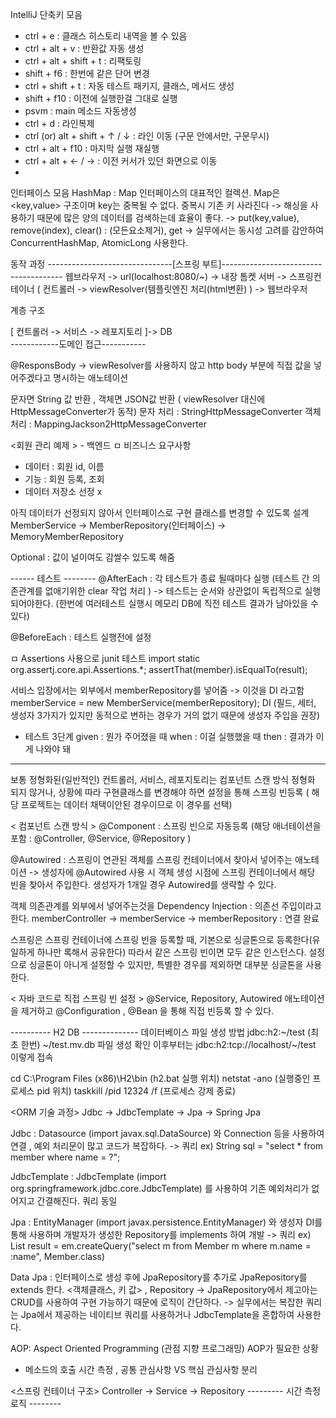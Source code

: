 IntelliJ 단축키 모음 
- ctrl + e : 클래스 히스토리 내역을 볼 수 있음 
- ctrl + alt + v : 반환값 자동 생성 
- ctrl + alt + shift + t : 리팩토링 
- shift + f6 : 한번에 같은 단어 변경 
- ctrl + shift + t : 자동 테스트 패키지, 클래스, 메서드 생성 
- shift + f10 : 이전에 실행한걸 그대로 실행 
- psvm : main 메소드 자동생성 
- ctrl + d : 라인복제 
- ctrl (or) alt + shift + ↑ / ↓ : 라인 이동 (구문 안에서만, 구문무시) 
- ctrl + alt + f10 : 마지막 실행 재실행 
- ctrl + alt + <- / -> : 이전 커서가 있던 화면으로 이동 
- 
인터페이스 모음 
HashMap : Map 인터페이스의 대표적인 컬렉션. Map은 <key,value> 구조이며  key는 중복될 수 없다. 중복시 기존 키 사라진다 
-> 해싱을 사용하기 때문에 많은 양의 데이터를 검색하는데 효율이 좋다. 
-> put(key,value), remove(index), clear() : (모든요소제거), get 
-> 실무에서는 동시성 고려를 감안하여 ConcurrentHashMap, AtomicLong 사용한다. 

동작 과정 
                                      -------------------------------[스프링 부트]--------------------------------------
웹브라우저 -> url(localhost:8080/~) -> 내장 톰켓 서버 -> 스프링컨테이너 ( 컨트롤러 -> viewResolver(템플릿엔진 처리(html변환) ) ->  웹브라우저 

계층 구조

[ 컨트롤러 -> 서비스 -> 레포지토리 ]-> DB                       
------------도메인 접근-----------


@ResponsBody 
-> viewResolver를 사용하지 않고 http body 부분에 직접 값을 넣어주겠다고 명시하는 애노테이션 

문자면 String 값 반환 , 객체면 JSON값 반환 ( viewResolver 대신에 HttpMessageConverter가 동작)
<HttpMessageConverter>
문자 처리 : StringHttpMessageConverter
객체 처리 : MappingJackson2HttpMessageConverter 

<회원 관리 예제 > - 백엔드 
ㅁ 비즈니스 요구사항 
- 데이터 : 회원 id, 이름 
- 기능 : 회원 등록, 조회
- 데이터 저장소 선정 x 

아직 데이터가 선정되지 않아서 인터페이스로 구현 클래스를 변경할 수 있도록 설계 
MemberService -> MemberRepository(인터페이스) -> MemoryMemberRepository 

Optional : 값이 널이여도 감쌀수 있도록 해줌 
  
------ 테스트 --------
@AfterEach : 각 테스트가 종료 될때마다 실행  (테스트 간 의존관계를 없애기위한 clear 작업 처리 ) 
-> 테스트는 순서와 상관없이 독립적으로 실행되어야한다. (한번에 여러테스트 실행시 메모리 DB에 직전 테스트 결과가 남아있을 수 있다) 
  
@BeforeEach : 테스트 실행전에 설정   
  
ㅁ Assertions 사용으로 junit 테스트
import static org.assertj.core.api.Assertions.*;
assertThat(member).isEqualTo(result);
 
서비스 입장에서는 외부에서 memberRepository를 넣어줌 -> 이것을 DI 라고함 
memberService = new MemberService(memberRepository);
DI (필드, 세터, 생성자 3가지가 있지만 동적으로 변하는 경우가 거의 없기 때문에 생성자 주입을 권장) 
  
- 테스트 3단계 
  given : 뭔가 주어졌을 때 
  when : 이걸 실행했을 때
  then : 결과가 이게 나와야 돼 
  
-------------------------
보통 정형화된(일반적인) 컨트롤러, 서비스, 레포지토리는 컴포넌트 스캔 방식
정형화 되지 않거나, 상황에 따라 구현클래스를 변경해야 하면 설정을 통해 스프링 빈등록 ( 해당 프로젝트는 데이터 채택이안된 경우이므로 이 경우를 선택) 
  
 < 컴포넌트 스캔 방식 >
@Component : 스프링 빈으로 자동등록 (해당 애너테이션을 포함 : @Controller, @Service, @Repository ) 
  
@Autowired : 스프링이 연관된 객체를 스프링 컨테이너에서 찾아서 넣어주는 애노테이션 
  -> 생성자에 @Autowired 사용 시 객체 생성 시점에 스프링 컨테이너에서 해당 빈을 찾아서 주입한다. 생성자가 1개일 경우 Autowired를 생략할 수 있다.
  
객체 의존관계를 외부에서 넣어주는것을 Dependency Injection : 의존선 주입이라고 한다. 
memberController -> memberService -> memberRepository : 연결 완료 

스프링은 스프링 컨테이너에 스프링 빈을 등록할 때, 기본으로 싱글톤으로 등록한다(유일하게 하나만 록해서 공유한다) 
따라서 같은 스프링 빈이면 모두 같은 인스턴스다. 설정으로 싱글톤이 아니게 설정할 수 있지만, 특별한 경우를 제외하면 대부분 싱글톤을 사용한다.

 < 자바 코드로 직접 스프링 빈 설정 >
@Service, Repository, Autowired 애노테이션을 제거하고 
@Configuration , @Bean 을 통해 직접 빈등록 할 수 있다. 
   
   
---------- H2 DB --------------
데이터베이스 파일 생성 방법
jdbc:h2:~/test (최초 한번)
~/test.mv.db 파일 생성 확인
이후부터는 jdbc:h2:tcp://localhost/~/test 이렇게 접속
   
cd C:\Program Files (x86)\H2\bin (h2.bat 실행 위치) 
netstat -ano (실행중인 프로세스  pid 위치)
taskkill /pid 12324 /f (프로세스 강제 종료)

 <ORM 기술 과정>
 Jdbc -> JdbcTemplate -> Jpa -> Spring Jpa 
   
 Jdbc : Datasource (import javax.sql.DataSource) 와 Connection 등을 사용하여 연결 , 예외 처리문이 많고 코드가 복잡하다. 
   -> 쿼리 ex) String sql = "select * from member where name = ?";
  
 JdbcTemplate : JdbcTemplate (import org.springframework.jdbc.core.JdbcTemplate) 를 사용하여 기존 예외처리가 없어지고 간결해진다. 쿼리 동일 
 
 Jpa : EntityManager (import javax.persistence.EntityManager) 와 생성자 DI를 통해 사용하며 개발자가 생성한 Repository를 implements 하여 개발
   -> 쿼리 ex)  List<Member> result = em.createQuery("select m from Member m where m.name = :name", Member.class)
 
 Data Jpa : 인터페이스로 생성 후에 JpaRepository를 추가로 JpaRepository를 extends 한다. <객체클래스, 키 값> , Repository 
   -> JpaRepository에서 제고아는 CRUD를 사용하여 구현 가능하기 때문에 로직이 간단하다.
   -> 실무에서는 복잡한 쿼리는 Jpa에서 제공하는 네이티브 쿼리를 사용하거나 JdbcTemplate을 혼합하여 사용한다.
   
   
AOP: Aspect Oriented Programming (관점 지향 프로그래밍) 
AOP가 필요한 상황 
- 메소드의 호출 시간 측정 , 공통 관심사항 VS 핵심 관심사항 분리 

 <스프링 컨테이너 구조> 
 Controller -> Service -> Repository
  --------- 시간 측정 로직 --------
